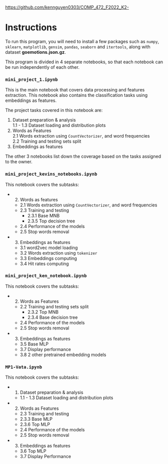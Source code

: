 https://github.com/kennguyen0303/COMP_472_F2022_K2-  
  
# Instructions
To run this program, you will need to install a few packages such as `numpy`, `sklearn`, `matplotlib`, `gensim`, `pandas`, `seaborn` and `itertools`, along with dataset **goemotions.json.gz**.

This program is divided in 4 separate notebooks, so that each notebook can be run independently of each other. 
  
### `mini_project_1.ipynb`
This is the main notebook that covers data processing and features extraction. This notebook also contains the classification tasks using embeddings as features.  

The project tasks covered in this notebook are:
1. Dataset preparation & analysis  
    1.1 - 1.3 Dataset loading and distribution plots
2. Words as Features   
    2.1 Words extraction using `CountVectorizer`, and word frequencies  
    2.2 Training and testing sets split
3. Embeddings as features
    
The other 3 notebooks list down the coverage based on the tasks assigned to the owner.
    
### `mini_project_kevins_notebooks.ipynb`
This notebook covers the subtasks:  
- 2. Words as features  
    - 2.1 Words extraction using `CountVectorizer`, and word frequencies  
    - 2.3 Training and testing
        - 2.3.1 Base MNB  
        - 2.3.5 Top decision tree  
    - 2.4 Performance of the models  
    - 2.5 Stop words removal  
- 3. Embeddings as features  
    - 3.1 word2vec model loading  
    - 3.2 Words extraction using `tokenizer`  
    - 3.3 Embeddings computing  
    - 3.4 Hit rates computing  
    
### `mini_project_ken_notebook.ipynb`
This notebook covers the subtasks:
- 2. Words as Features   
    - 2.2 Training and testing sets split  
        - 2.3.2 Top MNB
        - 2.3.4 Base decision tree
    - 2.4 Performance of the models  
    - 2.5 Stop words removal
- 3. Embeddings as features 
    - 3.5 Base MLP
    - 3.7 Display performance
    - 3.8 2 other pretrained embedding models

### `MP1-Vata.ipynb`
This notebook covers the subtasks:
- 1. Dataset preparation & analysis  
    - 1.1 - 1.3 Dataset loading and distribution plots
- 2. Words as Features   
    - 2.3 Training and testing  
    - 2.3.3 Base MLP  
    - 2.3.6 Top MLP
    - 2.4 Performance of the models  
    - 2.5 Stop words removal
- 3. Embeddings as features 
    - 3.6 Top MLP
    - 3.7 Display Performance